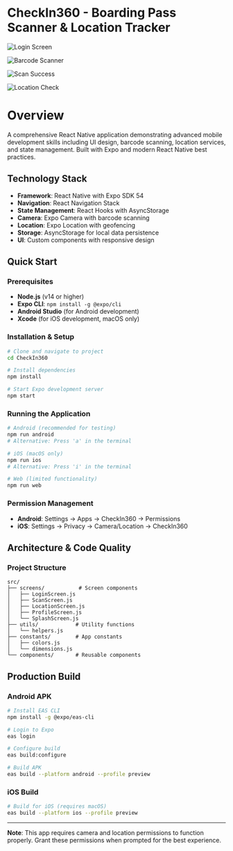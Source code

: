 # CheckIn360 - Boarding Pass Scanner & Location Tracker


![Login Screen](https://github.com/Unknown-TM/Sherlock_Studio-React-Native/blob/features/assets/login-screen.png)

![Barcode Scanner](https://github.com/Unknown-TM/Sherlock_Studio-React-Native/blob/features/assets/scan-screen.png)

![Scan Success](https://github.com/Unknown-TM/Sherlock_Studio-React-Native/blob/features/assets/scan-success-screen.png)

![Location Check](https://github.com/Unknown-TM/Sherlock_Studio-React-Native/blob/features/assets/location-check-screen.png)

# Overview
A comprehensive React Native application demonstrating advanced mobile development skills including UI design, barcode scanning, location services, and state management. Built with Expo and modern React Native best practices.

## Technology Stack

- **Framework**: React Native with Expo SDK 54
- **Navigation**: React Navigation Stack
- **State Management**: React Hooks with AsyncStorage
- **Camera**: Expo Camera with barcode scanning
- **Location**: Expo Location with geofencing
- **Storage**: AsyncStorage for local data persistence
- **UI**: Custom components with responsive design

## Quick Start

### Prerequisites
- **Node.js** (v14 or higher)
- **Expo CLI**: `npm install -g @expo/cli`
- **Android Studio** (for Android development)
- **Xcode** (for iOS development, macOS only)

### Installation & Setup
```bash
# Clone and navigate to project
cd CheckIn360

# Install dependencies
npm install

# Start Expo development server
npm start
```

### Running the Application
```bash
# Android (recommended for testing)
npm run android
# Alternative: Press 'a' in the terminal

# iOS (macOS only)
npm run ios  
# Alternative: Press 'i' in the terminal

# Web (limited functionality)
npm run web
```

### Permission Management
- **Android**: Settings → Apps → CheckIn360 → Permissions
- **iOS**: Settings → Privacy → Camera/Location → CheckIn360

## Architecture & Code Quality

### Project Structure
```
src/
├── screens/           # Screen components
│   ├── LoginScreen.js
│   ├── ScanScreen.js
│   ├── LocationScreen.js
│   ├── ProfileScreen.js
│   └── SplashScreen.js
├── utils/            # Utility functions
│   └── helpers.js
├── constants/        # App constants
│   ├── colors.js
│   └── dimensions.js
└── components/       # Reusable components
```

## Production Build

### Android APK
```bash
# Install EAS CLI
npm install -g @expo/eas-cli

# Login to Expo
eas login

# Configure build
eas build:configure

# Build APK
eas build --platform android --profile preview
```

### iOS Build
```bash
# Build for iOS (requires macOS)
eas build --platform ios --profile preview
```

---

**Note**: This app requires camera and location permissions to function properly. Grant these permissions when prompted for the best experience.